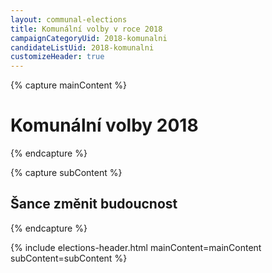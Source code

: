 ```yaml
---
layout: communal-elections
title: Komunální volby v roce 2018
campaignCategoryUid: 2018-komunalni
candidateListUid: 2018-komunalni
customizeHeader: true
---
```


{% capture mainContent %}
  <h1 class="head-alt-lg md:head-alt-xl text-center">Komunální volby 2018</h1>
{% endcapture %}

{% capture subContent %}
  <h2 class="head-xs md:head-base mt-2 text-center">Šance <strong>změnit budoucnost</strong></h2>
{% endcapture %}

{% include elections-header.html mainContent=mainContent subContent=subContent %}
